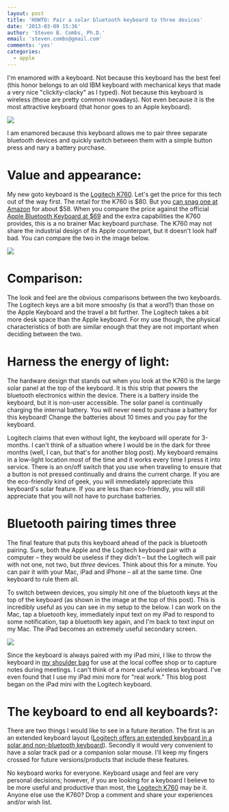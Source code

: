 ```yaml
---
layout: post
title: 'HOWTO: Pair a solar bluetooth keyboard to three devices'
date: '2013-03-09 15:36'
author: 'Steven B. Combs, Ph.D.'
email: 'steven.combs@gmail.com'
comments: 'yes'
categories:
  - apple
---
```


I'm enamored with a keyboard. Not because this keyboard has the best feel (this honor belongs to an old IBM keyboard with mechanical keys that made a very nice "clickity-clacky" as I typed). Not because this keyboard is wireless (those are pretty common nowadays). Not even because it is the most attractive keyboard (that honor goes to an Apple keyboard).

![][1]

I am enamored because this keyboard allows me to pair three separate bluetooth devices and quickly switch between them with a simple button press and nary a battery purchase.

# Value and appearance:
My new goto keyboard is the [Logitech K760][2]. Let's get the price for this tech out of the way first. The retail for the K760 is $80. But you [can snag one at Amazon][2] for about $58. When you compare the price against the official [Apple Bluetooth Keyboard at $69][3] and the extra capabilities the K760 provides, this is a no brainer Mac keyboard purchase. The K760 may not share the industrial design of its Apple counterpart, but it doesn't look half bad. You can compare the two in the image below.

![][4]

# Comparison:
The look and feel are the obvious comparisons between the two keyboards. The Logitech keys are a bit more smooshy (is that a word?) than those on the Apple Keyboard and the travel a bit further. The Logitech takes a bit more desk space than the Apple keyboard. For my use though, the physical characteristics of both are similar enough that they are not important when deciding between the two.

# Harness the energy of light:
The hardware design that stands out when you look at the K760 is the large solar panel at the top of the keyboard. It is this strip that powers the bluetooth electronics within the device. There is a battery inside the keyboard, but it is non-user accessible. The solar panel is continually charging the internal battery. You will never need to purchase a battery for this keyboard! Change the batteries about 10 times and you pay for the keyboard.

Logitech claims that even without light, the keyboard will operate for 3-months. I can't think of a situation where I would be in the dark for three months (well, I can, but that's for another blog post). My keyboard remains in a low-light location most of the time and it works every time I press it into service. There is an on/off switch that you use when traveling to ensure that a button is not pressed continually and drains the current charge. If you are the eco-friendly kind of geek, you will immediately appreciate this keyboard's solar feature. If you are less than eco-friendly, you will still appreciate that you will not have to purchase batteries.

# Bluetooth pairing times three
The final feature that puts this keyboard ahead of the pack is bluetooth pairing. Sure, both the Apple and the Logitech keyboard pair with a computer – they would be useless if they didn't – but the Logitech will pair with not one, not two, but _three_ devices. Think about this for a minute. You can pair it with your Mac, iPad and iPhone – all at the same time. One keyboard to rule them all.

To switch between devices, you simply hit one of the bluetooth keys at the top of the keyboard (as shown in the image at the top of this post). This is incredibly useful as you can see in my setup to the below. I can work on the Mac, tap a bluetooth key, immediately input text on my iPad to respond to some notification, tap a bluetooth key again, and I'm back to text input on my Mac. The iPad becomes an extremely useful secondary screen.

![][5]

Since the keyboard is always paired with my iPad mini, I like to throw the keyboard in [my shoulder bag][6] for use at the local coffee shop or to capture notes during meetings. I can't think of a more useful wireless keyboard. I've even found that I use my iPad mini more for "real work." This blog post began on the iPad mini with the Logitech keyboard.

# The keyboard to end all keyboards?:
There are two things I would like to see in a future iteration. The first is an an extended keyboard layout ([Logitech offers an extended keyboard in a solar and non-bluetooth keyboard][7]). Secondly it would very convenient to have a solar track pad or a companion solar mouse. I'll keep my fingers crossed for future versions/products that include these features.

No keyboard works for everyone. Keyboard usage and feel are very personal decisions; however, if you are looking for a keyboard I believe to be more useful and productive than most, the [Logitech K760][2] may be it. Anyone else use the K760? Drop a comment and share your experiences and/or wish list.

[1]: http://3.bp.blogspot.com/-z0gM3IaCGvE/UTttfJoHfiI/AAAAAAABHUM/qHZSV_K9oY8/s1600/Bluetooth+Keyboard+Square+Bordered.png
[2]: http://goo.gl/TBxOf
[3]: http://goo.gl/nI5Sl
[4]: http://4.bp.blogspot.com/-v18zwCyHyCE/UTttgju6JBI/AAAAAAABHUY/Q-WkEjh-iGk/s1600/Keyboard+comparison.jpg
[5]: http://2.bp.blogspot.com/-CIBHll64vxI/UTtthoFkeQI/AAAAAAABHUg/HnGqOXxbziw/s1600/Setup+Framed.jpg
[6]: http://goo.gl/DzvlW
[7]: http://goo.gl/d0fI7
